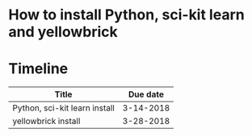 
# How to install Python, sci-kit learn and yellowbrick

# Timeline
|Title | Due date|
|------|---------|
|Python, sci-kit learn install | 3-14-2018 |--I think we can include yb install too within the (blog post?).  Let me know what you think.
|yellowbrick install | 3-28-2018 |
